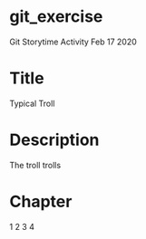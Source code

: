 # git_exercise
Git Storytime Activity Feb 17 2020

# Title
Typical Troll

# Description
The troll trolls

# Chapter
1
2
3
4
